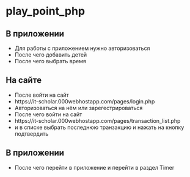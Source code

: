 # play_point_php
<h2>В приложении</h2>
<ul>
    <li>Для работы с приложением нужно авторизоваться</li>
    <li>После чего добавить детей</li>
    <li>После чего выбрать время</li>
</ul>
<h2>На сайте</h2>
<ul>
    <li>После войти на сайт</li>
    <li>https://it-scholar.000webhostapp.com/pages/login.php</li>
    <li>Авторизоваться на нём или зарегестрироваться</li>
    <li>После чего войти на сайт</li>
    <li>https://it-scholar.000webhostapp.com/pages/transaction_list.php</li>
    <li>и в списке выбрать  последнюю транзакцию и нажать на кнопку подтвердить</li>
</ul>
<h2>В приложении</h2>
<ul>
    <li>После чего перейти в приложение и перейти в раздел Timer</li>
</ul>
